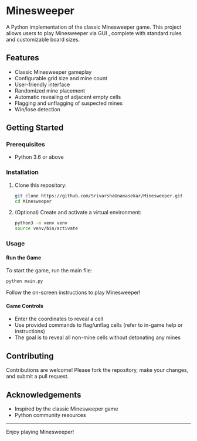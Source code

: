 # Minesweeper

A Python implementation of the classic Minesweeper game. This project allows users to play Minesweeper via  GUI , complete with standard rules and customizable board sizes.

## Features

- Classic Minesweeper gameplay
- Configurable grid size and mine count
- User-friendly interface 
- Randomized mine placement
- Automatic revealing of adjacent empty cells
- Flagging and unflagging of suspected mines
- Win/lose detection

## Getting Started

### Prerequisites

- Python 3.6 or above

### Installation

1. Clone this repository:
   ```bash
   git clone https://github.com/SrivarshaGnanasekar/Minesweeper.git
   cd Minesweeper
   ```

2. (Optional) Create and activate a virtual environment:
   ```bash
   python3 -m venv venv
   source venv/bin/activate
   ```

### Usage

#### Run the Game

To start the game, run the main file:

```bash
python main.py
```

Follow the on-screen instructions to play Minesweeper!

#### Game Controls

- Enter the coordinates to reveal a cell
- Use provided commands to flag/unflag cells (refer to in-game help or instructions)
- The goal is to reveal all non-mine cells without detonating any mines


## Contributing

Contributions are welcome! Please fork the repository, make your changes, and submit a pull request.


## Acknowledgements

- Inspired by the classic Minesweeper game
- Python community resources

---

Enjoy playing Minesweeper!
